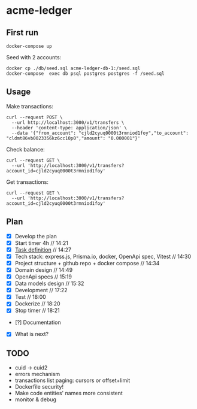 # acme-ledger

## First run

```
docker-compose up
```

Seed with 2 accounts:

```
docker cp ./db/seed.sql acme-ledger-db-1:/seed.sql
docker-compose  exec db psql postgres postgres -f /seed.sql
```

## Usage

Make transactions:

```
curl --request POST \
  --url http://localhost:3000/v1/transfers \
  --header 'content-type: application/json' \
  --data '{"from_account": "cjld2cyuq0000t3rmniod1foy","to_account": "cldmt86vb0023356kz6cc10p0","amount": "0.000001"}'
```

Check balance:

```
curl --request GET \
  --url 'http://localhost:3000/v1/transfers?account_id=cjld2cyuq0000t3rmniod1foy'
```

Get transactions:

```
curl --request GET \
  --url 'http://localhost:3000/v1/transfers?account_id=cjld2cyuq0000t3rmniod1foy'
```

## Plan

- [x] Develop the plan
- [x] Start timer 4h // 14:21
- [x] [Task definition](TASK.md) // 14:27
- [x] Tech stack: express.js, Prisma.io, docker, OpenApi spec, Vitest // 14:30
- [x] Project structure + github repo + docker compose // 14:34
- [x] Domain design // 14:49
- [x] OpenApi specs // 15:19
- [x] Data models design // 15:32
- [x] Development // 17:22
- [x] Test // 18:00
- [x] Dockerize // 18:20
- [x] Stop timer // 18:21
- [?] Documentation
- [x] What is next?

## TODO

- cuid -> cuid2
- errors mechanism
- transactions list paging: cursors or offset+limit
- Dockerfile security!
- Make code entities' names more consistent
- monitor & debug
